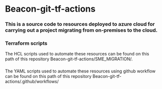 # Beacon-git-tf-actions 

### This is a source code to resources deployed to azure cloud for carrying out a project migrating from on-premises to the cloud.

### Terraform scripts
The HCL scripts used to automate these resources can be found on this path of this repository Beacon-git-tf-actions/SME_MIGRATION/.

###

The YAML scripts used to automate these resources using github workflow can be found on this path of this repository Beacon-git-tf-actions/.github/workflows/

